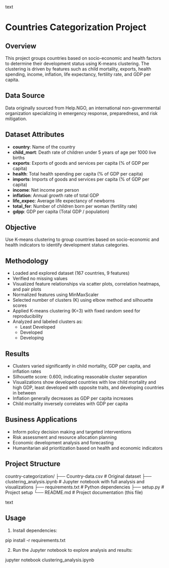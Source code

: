 text
# Countries Categorization Project

## Overview  
This project groups countries based on socio-economic and health factors to determine their development status using K-means clustering. The clustering is driven by features such as child mortality, exports, health spending, income, inflation, life expectancy, fertility rate, and GDP per capita.

## Data Source  
Data originally sourced from Help.NGO, an international non-governmental organization specializing in emergency response, preparedness, and risk mitigation.

## Dataset Attributes  
- **country**: Name of the country  
- **child_mort**: Death rate of children under 5 years of age per 1000 live births  
- **exports**: Exports of goods and services per capita (% of GDP per capita)  
- **health**: Total health spending per capita (% of GDP per capita)  
- **imports**: Imports of goods and services per capita (% of GDP per capita)  
- **income**: Net income per person  
- **inflation**: Annual growth rate of total GDP  
- **life_expec**: Average life expectancy of newborns  
- **total_fer**: Number of children born per woman (fertility rate)  
- **gdpp**: GDP per capita (Total GDP / population)

## Objective  
Use K-means clustering to group countries based on socio-economic and health indicators to identify development status categories.

## Methodology  
- Loaded and explored dataset (167 countries, 9 features)  
- Verified no missing values  
- Visualized feature relationships via scatter plots, correlation heatmaps, and pair plots  
- Normalized features using MinMaxScaler  
- Selected number of clusters (K) using elbow method and silhouette scores  
- Applied K-means clustering (K=3) with fixed random seed for reproducibility  
- Analyzed and labeled clusters as:  
  - Least Developed  
  - Developed  
  - Developing

## Results  
- Clusters varied significantly in child mortality, GDP per capita, and inflation rates  
- Silhouette score: 0.600, indicating reasonable cluster separation  
- Visualizations show developed countries with low child mortality and high GDP, least developed with opposite traits, and developing countries in between  
- Inflation generally decreases as GDP per capita increases  
- Child mortality inversely correlates with GDP per capita

## Business Applications  
- Inform policy decision making and targeted interventions  
- Risk assessment and resource allocation planning  
- Economic development analysis and forecasting  
- Humanitarian aid prioritization based on health and economic indicators

## Project Structure  

country-categorization/
├── Country-data.csv # Original dataset
├── clustering_analysis.ipynb # Jupyter notebook with full analysis and visualizations
├── requirements.txt # Python dependencies
├── setup.py # Project setup
└── README.md # Project documentation (this file)

text

## Usage  
1. Install dependencies:  

pip install -r requirements.txt

2. Run the Jupyter notebook to explore analysis and results:  

jupyter notebook clustering_analysis.ipynb
